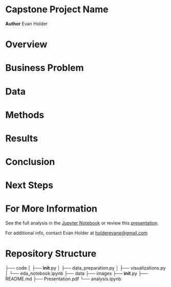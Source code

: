 # Capstone Project Name
**Author** Evan Holder

# Overview

# Business Problem

# Data

# Methods

# Results

# Conclusion

# Next Steps

# For More Information
See the full analysis in the [Jupyter Notebook](add_link) or review this [presentation]().

For additional info, contact Evan Holder at holderevane@gmail.com

# Repository Structure
├── code
│   ├── __init__.py
│   ├── data_preparation.py
│   ├── visualizations.py
│   └── eda_notebook.ipynb
├── data
├── images
├── __init__.py
├── README.md
├── Presentation.pdf
└── analysis.ipynb


